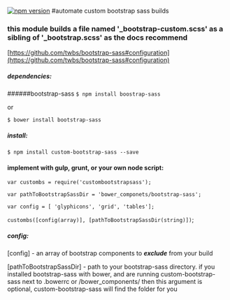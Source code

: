 [![npm version](https://badge.fury.io/js/custom-bootstrap-sass.svg)](https://badge.fury.io/js/custom-bootstrap-sass)
#automate custom bootstrap sass builds
### this module builds a file named '_bootstrap-custom.scss' as a sibling of '_bootstrap.scss' as the docs recommend
[https://github.com/twbs/bootstrap-sass#configuration](https://github.com/twbs/bootstrap-sass#configuration)
##### dependencies:
######bootstrap-sass
`$ npm install boostrap-sass`

or

`$ bower install bootstrap-sass`

##### install:
`$ npm install custom-bootstrap-sass --save`


#### implement with gulp, grunt, or your own node script:
`var custombs = require('custombootstrapsass');`

`var pathToBootstrapSassDir = 'bower_componets/bootstrap-sass';`

`var config = [ 'glyphicons', 'grid', 'tables'];`

`custombs([config(array)], [pathToBootstrapSassDir(string)])`;

##### config:
[config] - an array of bootstrap components to __*exclude*__ from your build

[pathToBootstrapSassDir] - path to your bootstrap-sass directory. if you installed bootstrap-sass with bower, and are running custom-bootstrap-sass next to .bowerrc or /bower_components/ then this argument is optional, custom-bootstrap-sass will find the folder for you
